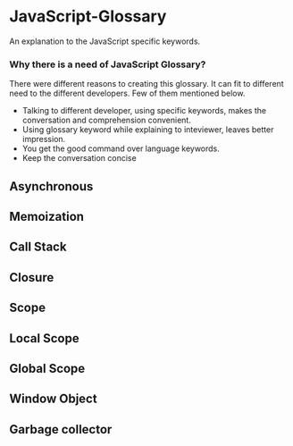 # JavaScript-Glossary
An explanation to the JavaScript specific keywords. 


### Why there is a need of JavaScript Glossary? 
There were different reasons to creating this glossary. It can fit to different need to the different developers. Few of them mentioned below. 
- Talking to different developer, using specific keywords, makes the conversation and comprehension convenient. 
- Using glossary keyword while explaining to inteviewer, leaves better impression. 
- You get the good command over language keywords. 
- Keep the conversation concise 




## Asynchronous

## Memoization 


## Call Stack

## Closure

## Scope

## Local Scope

## Global Scope

## Window Object

## Garbage collector


